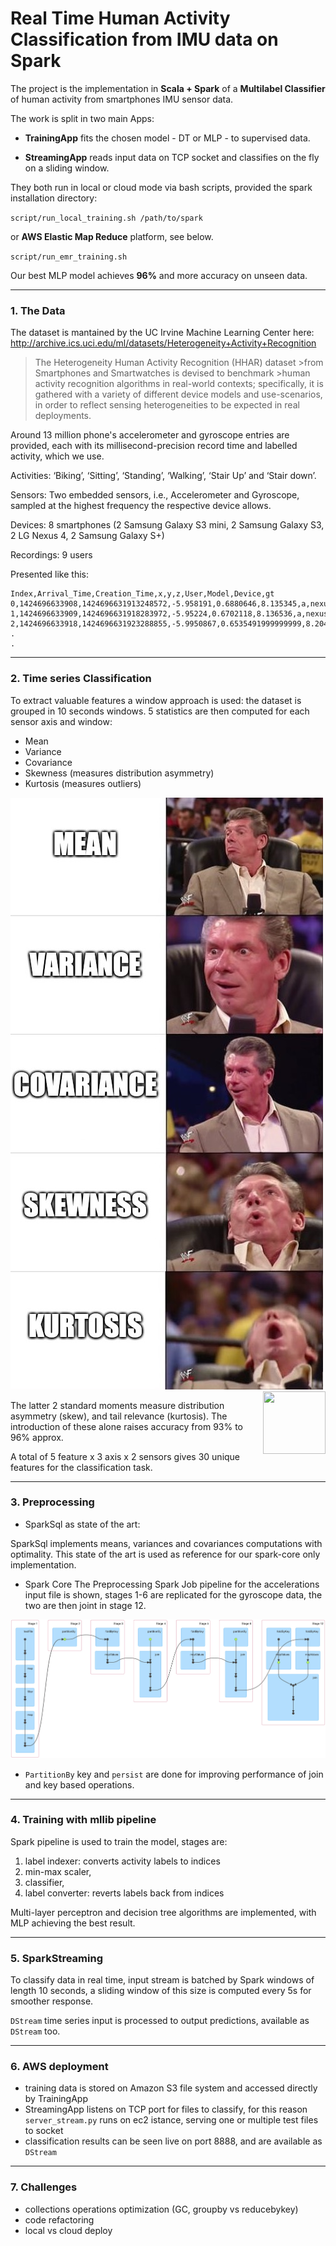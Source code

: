 
# Real Time Human Activity Classification from IMU data on Spark
The project is the implementation in **Scala + Spark** of a **Multilabel Classifier** of human activity from smartphones IMU sensor data.

The work is split in two main Apps:

- **TrainingApp** fits the chosen model - DT or MLP - to supervised data.

- **StreamingApp** reads input data on TCP socket and classifies on the fly on a sliding window.

They both run in local or cloud mode via bash scripts, provided the spark installation directory:

`script/run_local_training.sh /path/to/spark`

 or **AWS Elastic Map Reduce** platform, see below.

`script/run_emr_training.sh`

Our best MLP model achieves **96%** and more accuracy on unseen data.

___
### 1. The Data

The dataset is mantained by the UC Irvine Machine Learning Center here: http://archive.ics.uci.edu/ml/datasets/Heterogeneity+Activity+Recognition


> The Heterogeneity Human Activity Recognition (HHAR) dataset >from Smartphones and Smartwatches is devised to benchmark >human activity recognition algorithms in real-world contexts; specifically, it is gathered with a variety of different device models and use-scenarios, in order to reflect sensing heterogeneities to be expected in real deployments.


Around 13 million phone's accelerometer and gyroscope entries are provided, each with its millisecond-precision record time and labelled activity, which we use.

Activities: ‘Biking’, ‘Sitting’, ‘Standing’, ‘Walking’, ‘Stair Up’ and ‘Stair down’.

Sensors: Two embedded sensors, i.e., Accelerometer and Gyroscope, sampled at the highest frequency the respective device allows.

Devices: 8 smartphones (2 Samsung Galaxy S3 mini, 2 Samsung Galaxy S3, 2 LG Nexus 4, 2 Samsung Galaxy S+)

Recordings: 9 users 

Presented like this:

```
Index,Arrival_Time,Creation_Time,x,y,z,User,Model,Device,gt
0,1424696633908,1424696631913248572,-5.958191,0.6880646,8.135345,a,nexus4,nexus4_1,stand
1,1424696633909,1424696631918283972,-5.95224,0.6702118,8.136536,a,nexus4,nexus4_1,stand
2,1424696633918,1424696631923288855,-5.9950867,0.6535491999999999,8.204376,a,nexus4,nexus4_1,stand
.
.
```
___
### 2. Time series Classification

To extract valuable features a window approach is used:
the dataset is grouped in 10 seconds windows.
5 statistics are then computed for each sensor axis and window:

- Mean 
- Variance 
- Covariance
- Skewness (measures distribution asymmetry)
- Kurtosis  (measures outliers)

![img](img/statistics.jpg)
<img align="right" width="100" height="100" src="http://www.fillmurray.com/100/100">


The latter 2 standard moments measure distribution asymmetry (skew), and tail relevance (kurtosis).
The introduction of these alone raises accuracy from 93% to 96% approx.

A total of 5 feature x 3 axis x 2 sensors gives 30 unique features for the classification task.


___
### 3. Preprocessing

- SparkSql as state of the art:

SparkSql implements means, variances and covariances computations with optimality.
This state of the art is used as reference for our spark-core only implementation.

- Spark Core
The Preprocessing Spark Job pipeline for the accelerations input file is shown,
stages 1-6 are replicated for the gyroscope data, 
the two are then joint in stage 12.

![img](img/DAGCore.jpg)

- `PartitionBy` key and `persist` are done for improving performance of join and key based operations.


___
### 4. Training with mllib pipeline

Spark pipeline is used to train the model, stages are:
1. label indexer: converts activity labels to indices
2. min-max scaler,
3. classifier, 
4. label converter: reverts labels back from indices

Multi-layer perceptron and decision tree algorithms are implemented,
with MLP achieving the best result.

___
### 5. SparkStreaming

To classify data in real time, input stream is batched by Spark windows of length 10 seconds,
a sliding window of this size is computed every 5s for smoother response.


`DStream` time series input is processed to output predictions, available as `DStream` too.

___
### 6. AWS deployment

- training data is stored on Amazon S3 file system and accessed directly by TrainingApp
- StreamingApp listens on TCP port for files to classify, for this reason `server_stream.py` runs on ec2 istance, serving one or multiple test files to socket
- classification results can be seen live on port 8888, and are available as `DStream`

___
### 7. Challenges

- collections operations optimization (GC, groupby vs reducebykey)
- code refactoring
- local vs cloud deploy